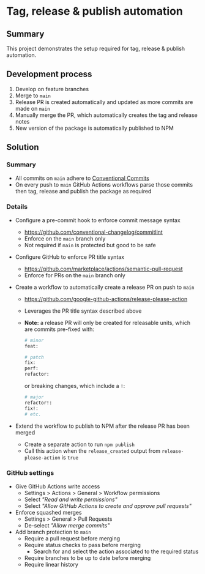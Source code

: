 # Tag, release & publish automation

## Summary

This project demonstrates the setup required for tag, release & publish automation.

## Development process

1. Develop on feature branches
2. Merge to `main`
3. Release PR is created automatically and updated as more commits are made on `main`
4. Manually merge the PR, which automatically creates the tag and release notes
5. New version of the package is automatically published to NPM

## Solution

### Summary

- All commits on `main` adhere to [Conventional Commits](https://www.conventionalcommits.org)
- On every push to `main` GitHub Actions workflows parse those commits then tag, release and publish the package as required

### Details

- Configure a pre-commit hook to enforce commit message syntax
  - https://github.com/conventional-changelog/commitlint
  - Enforce on the `main` branch only
  - Not required if `main` is protected but good to be safe
- Configure GitHub to enforce PR title syntax
  - https://github.com/marketplace/actions/semantic-pull-request
  - Enforce for PRs on the `main` branch only
- Create a workflow to automatically create a release PR on push to `main`

  - https://github.com/google-github-actions/release-please-action
  - Leverages the PR title syntax described above
  - **Note:** a release PR will only be created for releasable units, which are commits pre-fixed with:

    ```sh
    # minor
    feat:

    # patch
    fix:
    perf:
    refactor:
    ```

    or breaking changes, which include a `!`:

    ```bash
    # major
    refactor!:
    fix!:
    # etc.
    ```

- Extend the workflow to publish to NPM after the release PR has been merged
  - Create a separate action to run `npm publish`
  - Call this action when the `release_created` output from `release-please-action` is `true`

### GitHub settings

- Give GitHub Actions write access
  - Settings > Actions > General > Workflow permissions
  - Select _"Read and write permissions"_
  - Select _"Allow GitHub Actions to create and approve pull requests"_
- Enforce squashed merges
  - Settings > General > Pull Requests
  - De-select _"Allow merge commits"_
- Add branch protection to `main`
  - Require a pull request before merging
  - Require status checks to pass before merging
    - Search for and select the action associated to the required status
  - Require branches to be up to date before merging
  - Require linear history
